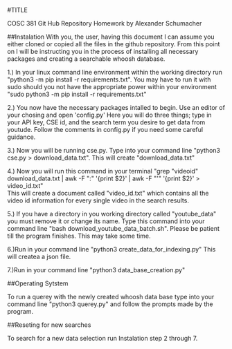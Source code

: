 #TITLE

COSC 381 Git Hub Repository Homework
by
Alexander Schumacher

##Instalation
With you, the user, having this document I can assume you either cloned or copied all the files in the github repository.
From this point on I will be instructing you in the process of installing all necessary packages and creating a searchable whoosh
database.

1.) In your linux command line environment within the working directory run "python3 -m pip install -r requirements.txt".
    You may have to run it with sudo should you not have the appropriate power within your environment "sudo python3 -m pip install -r requirements.txt"	

2.) You now have the necessary packages intalled to begin.  Use an editor of your chosing and open 'config.py'  Here you will do 
    three things; type in your API key, CSE id, and the search term you desire to get data from youtude.  Follow the comments in 
    config.py if you need some careful guidance.

3.) Now you will be running cse.py.  Type into your command line "python3 cse.py > download_data.txt".  This will create 
    "download_data.txt"

4.) Now you will run this command in your terminal "grep "videoid" download_data.txt | awk -F ":" '{print $2}' | awk -F "'" '{print $2}' > video_id.txt"  
    This will create a document called "video_id.txt" which contains all the video id information for every single video in the search results.

5.) If you have a directory in you working directory called "youtube_data" you must remove it or change its name.  Type this command into your command line "bash download_youtube_data_batch.sh".  Please be patient till the program finishes.  This may take some time.

6.)Run in your command line "python3 create_data_for_indexing.py"  This will createa a json file.

7.)Run in your command line "python3 data_base_creation.py" 

##Operating Sytstem

To run a querey with the newly created whoosh data base type into your command line "python3 querey.py" and follow the prompts made by the program.

##Reseting for new searches

To search for a new data selection run Instalation step 2 through 7.


